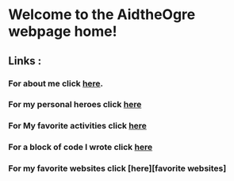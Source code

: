 # Welcome to the AidtheOgre webpage home!

## Links :

### For about me click [here][about me].

### For my personal heroes click [here][personal heroes]

### For My favorite activities click [here][favorite activities]

### For a block of code I wrote click [here][code block]

### For my favorite websites click [here][favorite websites]


[about me]: https://aidtheogre.github.io/aboutme.github.io/

[personal heroes]: https://aidtheogre.github.io/heroes.github.io/

[favorite activities]: https://aidtheogre.github.io/favoriteactivities.github.io/

[code block]: www.github.com  


